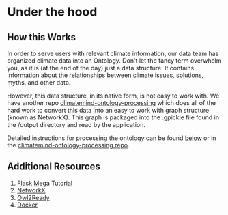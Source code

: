 # Under the hood

## How this Works

In order to serve users with relevant climate information, our data team has organized climate data into an Ontology. Don't let the fancy term overwhelm you, as it is (at the end of the day) just a data structure. It contains information about the relationships between climate issues, solutions, myths, and other data.

However, this data structure, in its native form, is not easy to work with. We have another repo [climatemind-ontology-processing](https://github.com/ClimateMind/climatemind-ontology-processing) which does all of the hard work to convert this data into an easy to work with graph structure (known as NetworkX). This graph is packaged into the .gpickle file found in the /output directory and read by the application.

Detailed instructions for processing the ontology can be found [below](under-the-hood.md#owl-file-processing) or in the [climatemind-ontology-processing repo](https://github.com/ClimateMind/climatemind-ontology-processing).

## Additional Resources

1. [Flask Mega Tutorial](https://blog.miguelgrinberg.com/post/the-flask-mega-tutorial-part-i-hello-world)
2. [NetworkX](https://networkx.github.io/)
3. [Owl2Ready](https://pypi.org/project/Owlready2/)
4. [Docker](https://www.docker.com/get-started)
